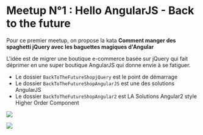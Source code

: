 # Meetup N°1 : Hello AngularJS - Back to the future

Pour ce premier meetup, on propose la kata **Comment manger des spaghetti jQuery avec les baguettes magiques d'Angular**

L'idée est de migrer une boutique e-commerce basée sur jQuery qui fait déprimer en une super boutique AngularJS qui donne envie à se fatiguer.

* Le dossier `BackToTheFutureShopjQuery` est le point de démarrage
* Le dossier `BackToTheFutureShopAngularJS` est une des solutions AngularJS
* Le dossier `BackToTheFutureShopAngular2` est LA Solutions Angular2 style Higher Order Component


![](http://i.imgur.com/vGZFMJr.png)


![](http://i.imgur.com/k6tft8O.png)